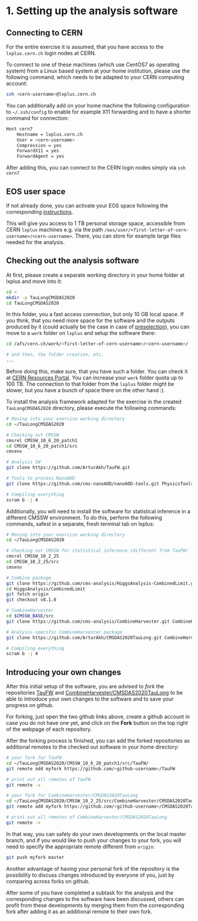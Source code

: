 # 1. Setting up the analysis software


## Connecting to CERN

For the entire exercise it is assumed, that you have access to the `lxplus.cern.ch` login nodes at CERN.

To connect to one of these machines (which use CentOS7 as operating system) from a Linux based system at your home institution, please use the following command, which needs to be adapted to your CERN computing account:

```sh
ssh <cern-username>@lxplus.cern.ch
```

You can additionally add on your home machine the following configuration to `~/.ssh/config` to enable for example X11 forwarding and to have a shorter command for connection:

```sh
Host cern7
    Hostname = lxplus.cern.ch
    User = <cern-username>
    Compression = yes
    ForwardX11 = yes
    ForwardAgent = yes
```

After adding this, you can connect to the CERN login nodes simply via `ssh cern7`

## EOS user space

If not already done, you can activate your EOS space following the corresponding [instructions](https://resources.web.cern.ch/resources/Manage/EOS/Default.aspx).

This will give you access to 1 TB personal storage space, accessible from CERN `lxplus` machines e.g. via the path `/eos/user/<first-letter-of-cern-username>/<cern-username>`.
There, you can store for example large files needed for the analysis.

## Checking out the analysis software

At first, please create a separate working directory in your home folder at lxplus and move into it:

```sh
cd ~
mkdir -p TauLongCMSDAS2020
cd TauLongCMSDAS2020
```

In this folder, you a fast access connection, but only 10 GB local space. If you think, that you need more space for the software
and the outputs produced by it (could actually be the case in case of [preselection](preselection.md)), you can move to a `work` folder on `lxplus` and setup the software there:

```sh
cd /afs/cern.ch/work/<first-letter-of-cern-username>/<cern-username>/

# and then, the folder creation, etc.
...
```

Before doing this, make sure, that you have such a folder. You can check it at [CERN Resources Portal](https://resources.web.cern.ch/resources/Manage/AFS/Settings.aspx). You can increase
your `work` folder quota up to 100 TB. The connection to that folder from the `lxplus` folder might be slower, but you have a bunch of space there on the other hand :).

To install the analysis framework adapted for the exercise in the created `TauLongCMSDAS2020` directory, please execute the following commands:

```sh
# Moving into your exercise working directory
cd ~/TauLongCMSDAS2020

# Checking out CMSSW
cmsrel CMSSW_10_6_20_patch1
cd CMSSW_10_6_20_patch1/src
cmsenv

# Analysis SW
git clone https://github.com/ArturAkh/TauFW.git

# Tools to process NanoAOD
git clone https://github.com/cms-nanoAOD/nanoAOD-tools.git PhysicsTools/NanoAODTools

# Compiling everything
scram b -j 4
```

Additionally, you will need to install the software for statistical inference in a different CMSSW environment.
To do this, perform the following commands, safest in a separate, fresh terminal tab on lxplus:

```sh
# Moving into your exercise working directory
cd ~/TauLongCMSDAS2020

# Checking out CMSSW for statistical inference (different from TauFW)
cmsrel CMSSW_10_2_25
cd CMSSW_10_2_25/src
cmsenv

# Combine package
git clone https://github.com/cms-analysis/HiggsAnalysis-CombinedLimit.git HiggsAnalysis/CombinedLimit
cd HiggsAnalysis/CombinedLimit
git fetch origin
git checkout v8.1.0

# CombineHarvester
cd $CMSSW_BASE/src
git clone https://github.com/cms-analysis/CombineHarvester.git CombineHarvester

# Analysis-specific CombineHarvester package
git clone https://github.com/ArturAkh/CMSDAS2020TauLong.git CombineHarvester/CMSDAS2020TauLong

# Compiling everything
scram b -j 4
```

## Introducing your own changes

After this initial setup of the software, you are advised to *fork* the repositories [TauFW](https://github.com/ArturAkh/TauFW) and
[CombineHarvester/CMSDAS2020TauLong](https://github.com/ArturAkh/CMSDAS2020TauLong.git) to be able to introduce your own changes to the software and to save your progress
on github.

For forking, just open the two github links above, create a github account in case you do not have one yet, and click on the **Fork** button on the top right of the webpage of each repository.

After the forking process is finished, you can add the forked repositories as additional remotes to the checked out software in your home directory:

```sh
# your fork for TauFW
cd ~/TauLongCMSDAS2020/CMSSW_10_6_20_patch1/src/TauFW/
git remote add myfork https://github.com/<github-username>/TauFW

# print out all remotes of TauFW
git remote -v

# your fork for CombineHarvester/CMSDAS2020TauLong
cd ~/TauLongCMSDAS2020/CMSSW_10_2_25/src/CombineHarvester/CMSDAS2020TauLong
git remote add myfork https://github.com/<github-username>/CMSDAS2020TauLong.git

# print out all remotes of CombineHarvester/CMSDAS2020TauLong
git remote -v
```

In that way, you can safely do your own developments on the local master branch, and if you would like to push your changes to your fork,
you will need to specify the appropriate remote different from `origin`:

```sh
git push myfork master
```

Another advantage of having your personal fork of the repository is the possibility to discuss changes introduced by everyone of you, just by comparing across forks on github.

After some of you have completed a subtask for the analysis and the corresponding changes to the software have been discussed, others can profit from these developments by merging them
from the corresponding fork after adding it as an additional remote to their own fork.

